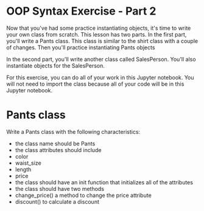 # OOP Syntax Exercise - Part 2

Now that you've had some practice instantiating objects, it's time to write your own class from scratch. 
This lesson has two parts. In the first part, you'll write a Pants class. This class is similar to the 
shirt class with a couple of changes. Then you'll practice instantiating Pants objects

In the second part, you'll write another class called SalesPerson. You'll also instantiate objects for
the SalesPerson.

For this exercise, you can do all of your work in this Jupyter notebook. You will not need to import the 
class because all of your code will be in this Jupyter notebook.

# Pants class

Write a Pants class with the following characteristics:
* the class name should be Pants
* the class attributes should include
 * color
 * waist_size
 * length
 * price
* the class should have an init function that initializes all of the attributes
* the class should have two methods
 * change_price() a method to change the price attribute
 * discount() to calculate a discount